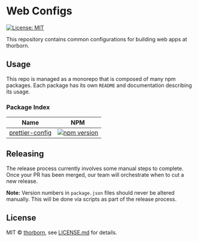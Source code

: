 # Web Configs

[![License: MIT](https://img.shields.io/badge/License-MIT-green.svg)](LICENSE.md)

This repository contains common configurations for building web apps at thorborn.

## Usage

This repo is managed as a monorepo that is composed of many npm packages. Each package has its own `README` and documentation describing its usage.

### Package Index

| Name                                        | NPM                                                                                                                              |
| ------------------------------------------- | -------------------------------------------------------------------------------------------------------------------------------- |
| [prettier-config](packages/prettier-config) | [![npm version](https://badge.fury.io/js/@thorborn%2Fprettier-config.svg)](https://badge.fury.io/js/@thorborn%2Fprettier-config) |

## Releasing

The release process currently involves some manual steps to complete. Once your PR has been merged, our team will orchestrate when to cut a new release.

**Note:** Version numbers in `package.json` files should never be altered manually. This will be done via scripts as part of the release process.

## License

MIT &copy; [thorborn](https://thorborn.com), see [LICENSE.md](LICENSE.md) for details.
